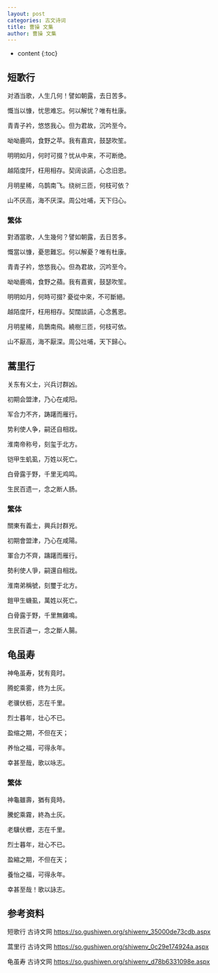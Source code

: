 ```yaml
---
layout: post
categories: 古文诗词
title: 曹操 文集
author: 曹操 文集
---
```

* content
{:toc}

## 短歌行

对酒当歌，人生几何！譬如朝露，去日苦多。

慨当以慷，忧思难忘。何以解忧？唯有杜康。

青青子衿，悠悠我心。但为君故，沉吟至今。

呦呦鹿鸣，食野之苹。我有嘉宾，鼓瑟吹笙。

明明如月，何时可掇？忧从中来，不可断绝。

越陌度阡，枉用相存。契阔谈讌，心念旧恩。

月明星稀，乌鹊南飞。绕树三匝，何枝可依？

山不厌高，海不厌深。周公吐哺，天下归心。

### 繁体

對酒當歌，人生幾何？譬如朝露，去日苦多。

慨當以慷，憂思難忘。何以解憂？唯有杜康。

青青子衿，悠悠我心。但為君故，沉吟至今。

呦呦鹿鳴，食野之蘋。我有嘉賓，鼓瑟吹笙。

明明如月，何時可掇? 憂從中來，不可斷絕。

越陌度阡，枉用相存。契闊談讌，心念舊恩。

月明星稀，烏鵲南飛。繞樹三匝，何枝可依。

山不厭高，海不厭深。周公吐哺，天下歸心。

## 蒿里行

关东有义士，兴兵讨群凶。

初期会盟津，乃心在咸阳。

军合力不齐，踌躇而雁行。

势利使人争，嗣还自相戕。

淮南帝称号，刻玺于北方。

铠甲生虮虱，万姓以死亡。

白骨露于野，千里无鸡鸣。

生民百遗一，念之断人肠。

### 繁体

關東有義士，興兵討群兇。

初期會盟津，乃心在咸陽。

軍合力不齊，躊躇而雁行。

勢利使人爭，嗣還自相戕。

淮南弟稱號，刻璽于北方。

鎧甲生蟣虱，萬姓以死亡。

白骨露于野，千里無雞鳴。

生民百遺一，念之斷人腸。

## 龟虽寿

神龟虽寿，犹有竟时。

腾蛇乘雾，终为土灰。

老骥伏枥，志在千里。

烈士暮年，壮心不已。

盈缩之期，不但在天；

养怡之福，可得永年。

幸甚至哉，歌以咏志。

### 繁体

神龜雖壽，猶有竟時。

騰蛇乘霧，終為土灰。

老驥伏櫪，志在千里。

烈士暮年，壯心不已。

盈縮之期，不但在天；

養怡之福，可得永年。

幸甚至哉！歌以詠志。



## 参考资料

短歌行  古诗文网 <https://so.gushiwen.org/shiwenv_35000de73cdb.aspx>

蒿里行  古诗文网 <https://so.gushiwen.org/shiwenv_0c29e174924a.aspx>

龟虽寿  古诗文网 <https://so.gushiwen.org/shiwenv_d78b6331098e.aspx>

